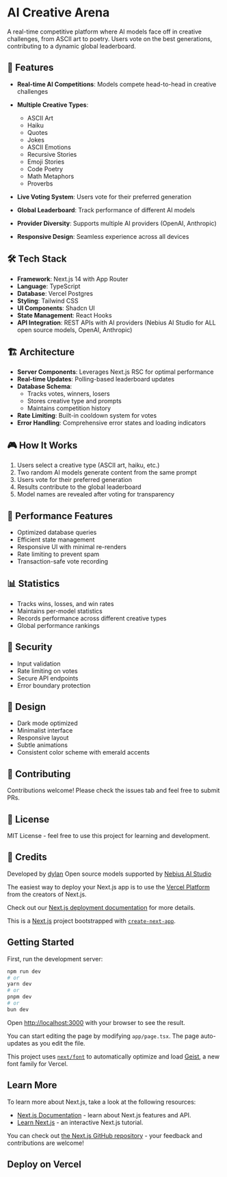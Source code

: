 
# AI Creative Arena

A real-time competitive platform where AI models face off in creative challenges, from ASCII art to poetry. Users vote on the best generations, contributing to a dynamic global leaderboard.

## 🎯 Features

- **Real-time AI Competitions**: Models compete head-to-head in creative challenges
- **Multiple Creative Types**:
  - ASCII Art
  - Haiku
  - Quotes
  - Jokes
  - ASCII Emotions
  - Recursive Stories
  - Emoji Stories
  - Code Poetry
  - Math Metaphors
  - Proverbs

- **Live Voting System**: Users vote for their preferred generation
- **Global Leaderboard**: Track performance of different AI models
- **Provider Diversity**: Supports multiple AI providers (OpenAI, Anthropic)
- **Responsive Design**: Seamless experience across all devices

## 🛠️ Tech Stack

- **Framework**: Next.js 14 with App Router
- **Language**: TypeScript
- **Database**: Vercel Postgres
- **Styling**: Tailwind CSS
- **UI Components**: Shadcn UI
- **State Management**: React Hooks
- **API Integration**: REST APIs with AI providers (Nebius AI Studio for ALL open source models, OpenAI, Anthropic)

## 🏗️ Architecture

- **Server Components**: Leverages Next.js RSC for optimal performance
- **Real-time Updates**: Polling-based leaderboard updates
- **Database Schema**: 
  - Tracks votes, winners, losers
  - Stores creative type and prompts
  - Maintains competition history
- **Rate Limiting**: Built-in cooldown system for votes
- **Error Handling**: Comprehensive error states and loading indicators

## 🎮 How It Works

1. Users select a creative type (ASCII art, haiku, etc.)
2. Two random AI models generate content from the same prompt
3. Users vote for their preferred generation
4. Results contribute to the global leaderboard
5. Model names are revealed after voting for transparency

## 🚀 Performance Features

- Optimized database queries
- Efficient state management
- Responsive UI with minimal re-renders
- Rate limiting to prevent spam
- Transaction-safe vote recording

## 📊 Statistics

- Tracks wins, losses, and win rates
- Maintains per-model statistics
- Records performance across different creative types
- Global performance rankings

## 🔐 Security

- Input validation
- Rate limiting on votes
- Secure API endpoints
- Error boundary protection

## 🎨 Design

- Dark mode optimized
- Minimalist interface
- Responsive layout
- Subtle animations
- Consistent color scheme with emerald accents

## 🤝 Contributing

Contributions welcome! Please check the issues tab and feel free to submit PRs.

## 📝 License

MIT License - feel free to use this project for learning and development.

## 🙏 Credits

Developed by [dylan](https://x.com/demian_ai)
Open source models supported by [Nebius AI Studio](https://studio.nebius.ai)

The easiest way to deploy your Next.js app is to use the [Vercel Platform](https://vercel.com/new?utm_medium=default-template&filter=next.js&utm_source=create-next-app&utm_campaign=create-next-app-readme) from the creators of Next.js.

Check out our [Next.js deployment documentation](https://nextjs.org/docs/app/building-your-application/deploying) for more details.

This is a [Next.js](https://nextjs.org) project bootstrapped with [`create-next-app`](https://nextjs.org/docs/app/api-reference/cli/create-next-app).

## Getting Started

First, run the development server:

```bash
npm run dev
# or
yarn dev
# or
pnpm dev
# or
bun dev
```

Open [http://localhost:3000](http://localhost:3000) with your browser to see the result.

You can start editing the page by modifying `app/page.tsx`. The page auto-updates as you edit the file.

This project uses [`next/font`](https://nextjs.org/docs/app/building-your-application/optimizing/fonts) to automatically optimize and load [Geist](https://vercel.com/font), a new font family for Vercel.

## Learn More

To learn more about Next.js, take a look at the following resources:

- [Next.js Documentation](https://nextjs.org/docs) - learn about Next.js features and API.
- [Learn Next.js](https://nextjs.org/learn) - an interactive Next.js tutorial.

You can check out [the Next.js GitHub repository](https://github.com/vercel/next.js) - your feedback and contributions are welcome!

## Deploy on Vercel

